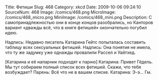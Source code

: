 Title: Фетиши 
Slug: 468 
Category: xkcd 
Date: 2009-10-06 09:24:10 
SourceNum: 468 
Image: /comics/468.png 
MicroImage: /comics/468_micro.png 
MiniImage: /comics/468_mini.png 
Description: С самопринадлежностью они в конце концов разобрались, но Канторов вариант «дважды всё, что в книге фетишей» окончательно погубил идею. 

Надпись: Недавно писатель Катарина Гейтс попыталась составить таблицу всех сексуальных фетишей.
Надпись: Она понятия не имела, что ту же задумку уже однажды провалили Рассел и Уайтхед.

[Катарина и её напарник подходят к парню]
Катарина: Привет Гёдель. Мы тут собираем полный список всех фетишей. Скажи, что тебя возбуждает?
Парень: Всё что не в вашем списке.
Катарина: Э-э… Гм.